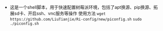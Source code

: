 * 这是一个shell脚本，用于快速配置树莓派环境，包括了apt换源、pip换源、拓展sd卡、开启ssh、vnc服务等操作
使用方法
`wget https://github.com/LiuTianjie/Ri-config/new/piconfig.sh`
`sudo ./piconfig.sh`
